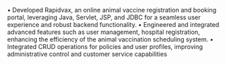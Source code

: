  • Developed Rapidvax, an online animal vaccine registration and booking portal, leveraging Java, Servlet, JSP,
 and JDBC for a seamless user experience and robust backend functionality.
 • Engineered and integrated advanced features such as user management, hospital registration, enhancing the
 efficiency of the animal vaccination scheduling system.
 • Integrated CRUD operations for policies and user profiles, improving administrative control and customer
 service capabilities
